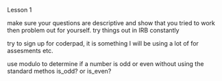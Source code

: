 Lesson 1



make sure your questions are descriptive and show that you tried to work then problem out for yourself.
try things out in IRB constantly


try to sign up for coderpad, it is something I will be using a lot of for assesments etc.


use modulo to determine if a number is odd or even without using the standard methos is_odd? or is_even?
